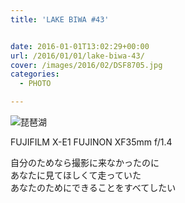 ```yaml
---
title: 'LAKE BIWA #43'


date: 2016-01-01T13:02:29+00:00
url: /2016/01/01/lake-biwa-43/
cover: /images/2016/02/DSF8705.jpg
categories:
  - PHOTO

---
```

<!--more-->
![琵琶湖](/images/2016/02/DSF8694.jpg "琵琶湖")

FUJIFILM X-E1 FUJINON XF35mm f/1.4

自分のためなら撮影に来なかったのに  
あなたに見てほしくて走っていた  
あなたのためにできることをすべてしたい
